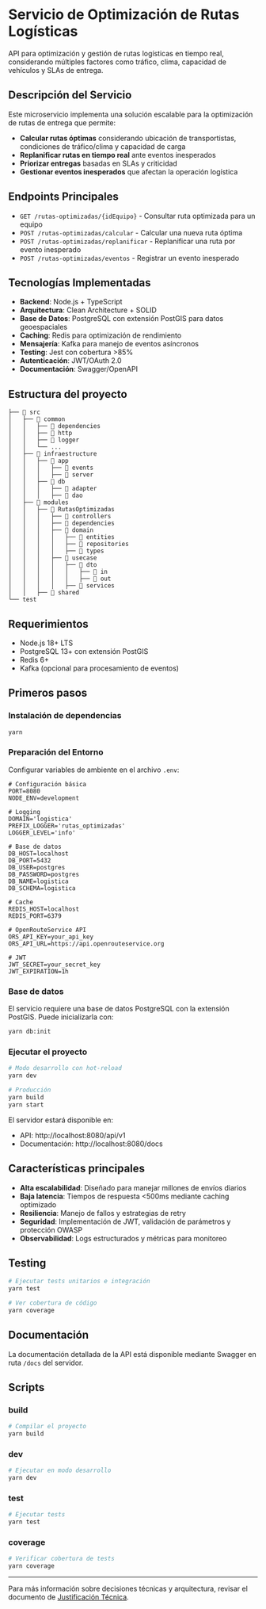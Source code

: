 # Servicio de Optimización de Rutas Logísticas

API para optimización y gestión de rutas logísticas en tiempo real, considerando múltiples factores como tráfico, clima, capacidad de vehículos y SLAs de entrega.

## Descripción del Servicio

Este microservicio implementa una solución escalable para la optimización de rutas de entrega que permite:

- **Calcular rutas óptimas** considerando ubicación de transportistas, condiciones de tráfico/clima y capacidad de carga
- **Replanificar rutas en tiempo real** ante eventos inesperados
- **Priorizar entregas** basadas en SLAs y criticidad
- **Gestionar eventos inesperados** que afectan la operación logística

## Endpoints Principales

- `GET /rutas-optimizadas/{idEquipo}` - Consultar ruta optimizada para un equipo
- `POST /rutas-optimizadas/calcular` - Calcular una nueva ruta óptima
- `POST /rutas-optimizadas/replanificar` - Replanificar una ruta por evento inesperado
- `POST /rutas-optimizadas/eventos` - Registrar un evento inesperado

## Tecnologías Implementadas

- **Backend**: Node.js + TypeScript
- **Arquitectura**: Clean Architecture + SOLID
- **Base de Datos**: PostgreSQL con extensión PostGIS para datos geoespaciales
- **Caching**: Redis para optimización de rendimiento
- **Mensajería**: Kafka para manejo de eventos asíncronos
- **Testing**: Jest con cobertura >85%
- **Autenticación**: JWT/OAuth 2.0
- **Documentación**: Swagger/OpenAPI

## Estructura del proyecto

```
├── 📁 src
│   ├── 📁 common
│   │   ├── 📁 dependencies
│   │   ├── 📁 http
│   │   ├── 📁 logger
│   │   └── ...
│   ├── 📁 infraestructure
│   │   ├── 📁 app
│   │   │   ├── 📁 events
│   │   │   ├── 📁 server
│   │   ├── 📁 db
│   │   │   ├── 📁 adapter
│   │   │   ├── 📁 dao
│   ├── 📁 modules
│   │   ├── 📁 RutasOptimizadas
│   │   │   ├── 📁 controllers
│   │   │   ├── 📁 dependencies
│   │   │   ├── 📁 domain
│   │   │   │   ├── 📁 entities
│   │   │   │   ├── 📁 repositories
│   │   │   │   ├── 📁 types
│   │   │   ├── 📁 usecase
│   │   │   │   ├── 📁 dto
│   │   │   │   │   ├── 📁 in
│   │   │   │   │   ├── 📁 out
│   │   │   │   ├── 📁 services
│   │   ├── 📁 shared
└── test
```

## Requerimientos

- Node.js 18+ LTS
- PostgreSQL 13+ con extensión PostGIS
- Redis 6+
- Kafka (opcional para procesamiento de eventos)

## Primeros pasos

### Instalación de dependencias

```zsh
yarn
```

### Preparación del Entorno

Configurar variables de ambiente en el archivo `.env`:

```
# Configuración básica
PORT=8080
NODE_ENV=development

# Logging
DOMAIN='logistica'
PREFIX_LOGGER='rutas_optimizadas'
LOGGER_LEVEL='info'

# Base de datos
DB_HOST=localhost
DB_PORT=5432
DB_USER=postgres
DB_PASSWORD=postgres
DB_NAME=logistica
DB_SCHEMA=logistica

# Cache
REDIS_HOST=localhost
REDIS_PORT=6379

# OpenRouteService API
ORS_API_KEY=your_api_key
ORS_API_URL=https://api.openrouteservice.org

# JWT
JWT_SECRET=your_secret_key
JWT_EXPIRATION=1h
```

### Base de datos

El servicio requiere una base de datos PostgreSQL con la extensión PostGIS. Puede inicializarla con:

```zsh
yarn db:init
```

### Ejecutar el proyecto

```zsh
# Modo desarrollo con hot-reload
yarn dev

# Producción
yarn build
yarn start
```

El servidor estará disponible en:
- API: http://localhost:8080/api/v1
- Documentación: http://localhost:8080/docs

## Características principales

- **Alta escalabilidad**: Diseñado para manejar millones de envíos diarios
- **Baja latencia**: Tiempos de respuesta <500ms mediante caching optimizado
- **Resiliencia**: Manejo de fallos y estrategias de retry
- **Seguridad**: Implementación de JWT, validación de parámetros y protección OWASP
- **Observabilidad**: Logs estructurados y métricas para monitoreo

## Testing

```zsh
# Ejecutar tests unitarios e integración
yarn test

# Ver cobertura de código
yarn coverage
```

## Documentación

La documentación detallada de la API está disponible mediante Swagger en ruta `/docs` del servidor.

## Scripts

### build

```zsh
# Compilar el proyecto
yarn build
```

### dev

```zsh
# Ejecutar en modo desarrollo
yarn dev
```

### test

```zsh
# Ejecutar tests
yarn test
```

### coverage

```zsh
# Verificar cobertura de tests
yarn coverage
```

---

Para más información sobre decisiones técnicas y arquitectura, revisar el documento de [Justificación Técnica](./docs/justificacion-tecnica.md).
